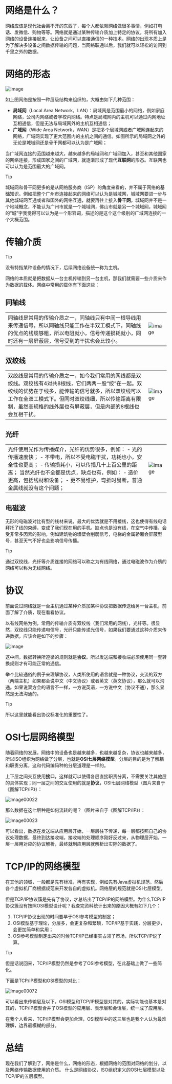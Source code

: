 # 网络是什么？

网络应该是现代社会离不开的东西了，每个人都依赖网络做很多事情，例如打电话、发微信、购物等等。网络就是通过某种传输介质加上特定的协议，将所有加入网络的设备连接起来，让设备之间可以直接通信的一种技术。网络的出现本质上是为了解决多设备之间数据传输的问题，当网络联通以后，我们就可以轻松的访问到千里之外的数据。

# 网络的形态

![image](https://github.com/user-attachments/assets/f0db2e94-0798-426f-b731-7cef3cf69947)

如上图网络是按照一种层级结构来组织的，大概由如下几种范围：
- **局域网**（Local Area Network，LAN）：局域网是范围最小的网络，例如家庭网络，公司内网络或者学校内网络。特点是局域网内的主机可以通过内网地址互相通信，但是无法与局域网外的主机互相通信；
- **广域网**（Wide Area Network，WAN）是把多个局域网或者广域网连起来的网络，广域网实现了更大范围内的主机之间的通信。如图所示的局域网之外的无论是城域网还是骨干网都可以认为是广域网；

当广域网连接的范围越来越大，越来越多的局域网和广域网加入，甚至和其他国家的网络连接，形成国家之间的广域网，就逐渐形成了现代**互联网**的形态。互联网也可以认为是范围最大的广域网。

> [!TIP]
> 城域网和骨干网更多的是从网络服务商（ISP）的角度来看的，并不属于网络的基础知识。例如把整个广州市连接起来的网络可以认为是城域网，城域网要进一步与其他城域网互通或者和国外的网络互通，就要再往上接入**骨干网**。城域网并不是一个地域概念，不能认为广州市就是一个城域网，佛山市就是另一个城域网，城域网的“城”字我觉得可以认为是一个形容词，描述的是这个这个级别的广域网连接的一个大概范围。

# 传输介质

> [!TIP]
> 没有特指某种设备的情况下，后续网络设备统一称为主机。

网络的本质就是把数据从一台主机传输到另一台主机，那我们就需要一些介质来作为数据的载体。网络中常用的载体有下面这些：

## 同轴线
<html><table frame=void style="margin-left: auto; margin-right: auto;"><tr><td>
同轴线是常用的传输介质之一，同轴线只有中间一根导线用来传递信号，所以同轴线只能工作在半双工模式下，同轴线的优点的线缆够粗，所以电阻就小，信号传递损耗就小，同时还有一层屏蔽层，信号受到的干扰也会比较小。
</td><td>

![image](https://github.com/user-attachments/assets/3d1f5d7d-827a-4ffb-8df9-09a4894a51a2)

</td></tr></table></html>

## 双绞线
<html><table frame=void style="margin-left: auto; margin-right: auto;"><tr><td>
双绞线是常用的传输介质之一，如今我们常用的网线都是双绞线。双绞线有4对共8根线，它们两两一股“绞”在一起。双绞线的优势在于线多，能传输的信号就多，所以双绞线可以工作在全双工模式下。但同时双绞线细，所以传输距离有限制，虽然高规格的线外层也有屏蔽层，但是内部的8根线也会互相干扰。
</td><td>

![image](https://github.com/user-attachments/assets/76f05251-e3a4-42a1-82d5-04f5a901ddb2)

</td></tr></table></html>

## 光纤
<html><table frame=void style="margin-left: auto; margin-right: auto;"><tr><td>
光纤使用光作为传播媒介，光纤的优势很多，例如：
- 光的传播速度快；
- 不带电，所以不受电磁干扰，功耗也小，安全性也更高；
- 传输损耗小，可以传播几十上百公里的距离；
当然光纤也不全都是优点，缺点也有，例如：
- 造价更高，包括线材和设备；
- 更不易维护，弯折时易断，普通金属线就没有这个问题；
</td><td>

![image](https://github.com/user-attachments/assets/3a0055f2-5d1b-48b4-8e1c-3173d16394f4)

</td></tr></table></html>

## 电磁波
无形的电磁波对比有型的线材来说，最大的优势就是不用接线，这也使得有线电话拜托了线的束缚，变成了我们现在用的手机。缺点也是没有线，在空气中传播，会受非常多因素的影响，例如建筑物的墙壁会削弱信号，电梯的金属轿厢会屏蔽型号，甚至天气不好也会影响信号传播。

> [!TIP]
> 通过双绞线，光纤等介质连接的网络可以称之为有线网络，通过电磁波作为介质的网络可以称为无线网络。

# 协议

前面说过网络就是一台主机通过某种介质加某种协议把数据传送给另一台主机，前面了解了介质，现在看看协议。

以有线网络为例，常用的传输介质有双绞线（我们常用的网线），光纤等。很显然，双绞线只能传递电信号，光纤只能传递光信号，如果我们要通过这种介质来传递数据，应该会是如下的步骤：

![image](https://github.com/user-attachments/assets/ab26e392-698c-4e6d-8abf-38d3c13b0dee)

这中间，数据转换所遵循的规则就是**协议**。所以发送端和接收端必须使用同一套转换规则才有可能正常的通信。

举个比较通俗的例子来理解协议，人类所使用的语言就是一种协议，交流的双方（两端主机）如果都会说中文（中文协议）或者英文（英文协议），那么就可以沟通。如果说双方会的语言不一样，一方说英语，一方说中文（协议不通），那么显然是无法沟通的。

> [!TIP]
> 所以这里就能看出协议标准化的重要性了。

# OSI七层网络模型

随着网络的发展，网络中的设备也是越来越多，也越来越复杂，协议也越来越多，所以ISO组织为网络做了分层，也就是**OSI七层网络模型**。分层的目的是为了解耦和职责分离，这和代码编码种的分层道理是一样的。

上下层之间交互使用**接口**，这样就可以使得各层直接职责分离，不需要关注其他层的具体实现；同一层之间的交互使用的就是**协议**，OSI七层网络模型（图片来自于《图解TCP/IP》）：

![Image00022](https://github.com/user-attachments/assets/3a038b99-c758-472b-bcb0-a7b6d4bb7568)

那么数据在这七层种是如何流转的呢？（图片来自于《图解TCP/IP》）：

![Image00023](https://github.com/user-attachments/assets/d2caede2-4235-45da-88fe-0bf60c504ed8)

可以看出，数据在发送端从应用层开始，一层层往下传递，每一层都按照自己的协议处理数据，最终到达接收端，接收端的处理顺序刚好反过来，从物理层开始，一层一层用对应的协议解析，最终就到应用层就解析出实际的数据了。

# TCP/IP的网络模型

在其他的领域，一般都是先有标准，再有实现，例如先有Java虚拟机规范，然后各个虚拟机厂商根据规范来开发各自的虚拟机。网络层的规范就是OSI七层模型。

但是TCP/IP协议簇是先有了协议，才总结出了TCP/IP的网络模型。为什么TCP/IP协议簇没有按照OSI模型设计呢？我查完资料统计出来的原因大概有如下几个：

1. TCP/IP协议出现的时间要早于OSI参考模型的制定；
2. OSI模型基于理论，分层多，会更复杂和繁琐，TCP/IP基于实践，分层更少，会更加简单和实用；
3. OSI参考模型制定出来的时候TCP/IP已经事实占领了市场，所以TCP/IP说了算。

> [!TIP]
> 但是话说回来，TCP/IP模型仍然是参考了OSI参考模型，在此基础上做了一些简化。


下面是TCP/IP模型和OSI模型的对比：

![Image00072](https://github.com/user-attachments/assets/aaa91c4d-68f7-40b6-8778-1be5eb49ae02)

可以看出来传输层及以下，OSI模型和TCP/IP模型是对其的，实际功能也基本是对其的，TCP/IP模型合并了OSI模型的应用层、表示层和会话层，统一成了应用层。

在我个人看来，TCP/IP模型会更加合理，OSI模型中的这三层也是我个人认为最难理解，边界最模糊的部分。

# 总结

现在我们了解到了，网络是什么，网络的形态，根据网络的范围对网络的划分，以及网络传输数据使用的介质。
什么是网络协议，ISO组织定义的OSI七层模型以及TCP/IP的五层模型。
